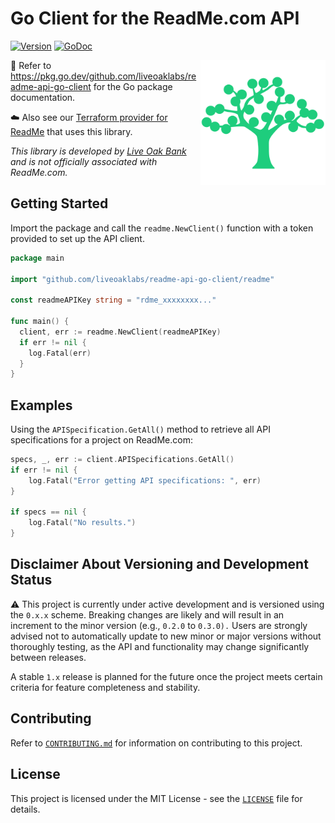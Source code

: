 # Go Client for the ReadMe.com API

[![Version](https://img.shields.io/github/v/release/liveoaklabs/readme-api-go-client)](https://github.com/liveoaklabs/readme-api-go-client/releases)
[![GoDoc](https://godoc.org/github.com/golang/gddo?status.svg)](https://pkg.go.dev/github.com/liveoaklabs/readme-api-go-client?tab=doc)

<img align="right" width="200" src=".github/readme/lob-logo.png">

📖 Refer to <https://pkg.go.dev/github.com/liveoaklabs/readme-api-go-client> for the Go package documentation.

☁️ Also see our [Terraform provider for ReadMe](https://github.com/liveoaklabs/terraform-provider-readme)
that uses this library.

_This library is developed by [Live Oak Bank](https://liveoakbank.com) and is
not officially associated with ReadMe.com._

## Getting Started

Import the package and call the `readme.NewClient()` function with a token provided to set up the API client.

```go
package main

import "github.com/liveoaklabs/readme-api-go-client/readme"

const readmeAPIKey string = "rdme_xxxxxxxx..."

func main() {
  client, err := readme.NewClient(readmeAPIKey)
  if err != nil {
    log.Fatal(err)
  }
}
```

## Examples

Using the `APISpecification.GetAll()` method to retrieve all API specifications for a project on ReadMe.com:

```go
specs, _, err := client.APISpecifications.GetAll()
if err != nil {
    log.Fatal("Error getting API specifications: ", err)
}

if specs == nil {
    log.Fatal("No results.")
}
```

## Disclaimer About Versioning and Development Status

⚠️ This project is currently under active development and is versioned using
the `0.x.x` scheme. Breaking changes are likely and will result in an
increment to the minor version (e.g., `0.2.0` to `0.3.0).` Users are strongly
advised not to automatically update to new minor or major versions without
thoroughly testing, as the API and functionality may change significantly
between releases.

A stable `1.x` release is planned for the future once the project meets
certain criteria for feature completeness and stability.

## Contributing

Refer to [`CONTRIBUTING.md`](CONTRIBUTING.md) for information on contributing to this project.

## License

This project is licensed under the MIT License - see the [`LICENSE`](LICENSE) file for details.
